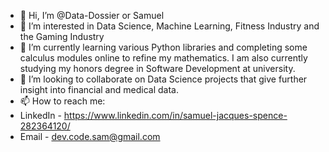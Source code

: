 - 👋 Hi, I’m @Data-Dossier or Samuel
- 👀 I’m interested in Data Science, Machine Learning, Fitness Industry and the Gaming Industry
- 🌱 I’m currently learning various Python libraries and completing some calculus modules online to refine my mathematics. I am also currently studying my honors degree in Software Development at university.
- 💞️ I’m looking to collaborate on Data Science projects that give further insight into financial and medical data.
- 📫 How to reach me:
- LinkedIn - https://www.linkedin.com/in/samuel-jacques-spence-282364120/
- Email - dev.code.sam@gmail.com

<!---
Data-Dossier/Data-Dossier is a ✨ special ✨ repository because its `README.md` (this file) appears on your GitHub profile.
You can click the Preview link to take a look at your changes.
--->
